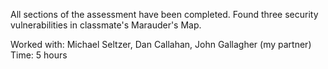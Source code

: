 All sections of the assessment have been completed.
Found three security vulnerabilities in classmate's Marauder's Map.

Worked with:	Michael Seltzer, Dan Callahan, John Gallagher (my partner)
Time:			5 hours